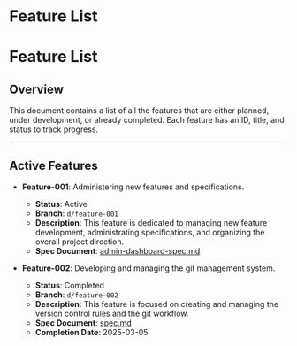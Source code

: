 # Feature List

# Feature List

## Overview
This document contains a list of all the features that are either planned, under development, or already completed. Each feature has an ID, title, and status to track progress.

---

## Active Features
- **Feature-001**: Administering new features and specifications.
    - **Status**: Active
    - **Branch**: `d/feature-001`
    - **Description**: This feature is dedicated to managing new feature development, administrating specifications, and organizing the overall project direction.
    - **Spec Document**: [admin-dashboard-spec.md](features/feature-001/spec.md)

- **Feature-002**: Developing and managing the git management system.
    - **Status**: Completed 
    - **Branch**: `d/feature-002`
    - **Description**: This feature is focused on creating and managing the version control rules and the git workflow.
    - **Spec Document**: [spec.md](features/feature-002/spec.md)
    - **Completion Date**: 2025-03-05
